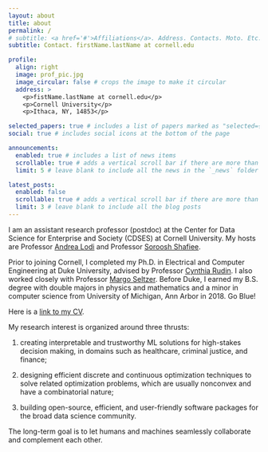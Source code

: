 ```yaml
---
layout: about
title: about
permalink: /
# subtitle: <a href='#'>Affiliations</a>. Address. Contacts. Moto. Etc.
subtitle: Contact. firstName.lastName at cornell.edu

profile:
  align: right
  image: prof_pic.jpg
  image_circular: false # crops the image to make it circular
  address: >
    <p>fistName.lastName at cornell.edu</p>
    <p>Cornell University</p>
    <p>Ithaca, NY, 14853</p>

selected_papers: true # includes a list of papers marked as "selected={true}"
social: true # includes social icons at the bottom of the page

announcements:
  enabled: true # includes a list of news items
  scrollable: true # adds a vertical scroll bar if there are more than 3 news items
  limit: 5 # leave blank to include all the news in the `_news` folder

latest_posts:
  enabled: false
  scrollable: true # adds a vertical scroll bar if there are more than 3 new posts items
  limit: 3 # leave blank to include all the blog posts
---
```


<!-- <div class="profile-address">
  <p>jiachang.liu@cornell.edu</p>
  <p>Cornell University</p>
  <p>Ithaca, NY, 14853</p>
</div> -->

I am an assistant research professor (postdoc) at the Center for Data Science for Enterprise and Society (CDSES) at Cornell University.
My hosts are Professor [Andrea Lodi](https://tech.cornell.edu/people/andrea-lodi/) and Professor [Soroosh Shafiee](https://sorooshafiee.github.io/).

Prior to joining Cornell, I completed my Ph.D. in Electrical and Computer Engineering at Duke University, advised by Professor [Cynthia Rudin](https://users.cs.duke.edu/~cynthia/).
I also worked closely with Professor [Margo Seltzer](https://www.seltzer.com/margo/).
Before Duke, I earned my B.S. degree with double majors in physics and mathematics and a minor in computer science from University of Michigan, Ann Arbor in 2018. Go Blue!

Here is a [link to my CV](https://drive.google.com/file/d/1apcXJB1xHcAuCrFvkBwUTjU37w9sWuhc/view?usp=share_link).


<!-- My main research interest is in interpretable machine learning. My goal is to create simple and sparse models that can fit into the palm of a person's hand but still give accurate predictions. Simple models help us reveal the underyling data pattern and allow people with less technical background to engage in the data science process by bringing with their domain knowledge.-->

My research interest is organized around three thrusts:

  1) creating interpretable and trustworthy ML solutions for high-stakes decision making, in domains such as healthcare, criminal justice, and finance;

  2) designing efficient discrete and continuous optimization techniques to solve related optimization problems, which are usually nonconvex and have a combinatorial nature;

  3) building open-source, efficient, and user-friendly software packages for the broad data science community.

The long-term goal is to let humans and machines seamlessly collaborate and complement each other. 

<!-- Write your biography here. Tell the world about yourself. Link to your favorite [subreddit](http://reddit.com). You can put a picture in, too. The code is already in, just name your picture `prof_pic.jpg` and put it in the `img/` folder. -->

<!-- Put your address / P.O. box / other info right below your picture. You can also disable any these elements by editing `profile` property of the YAML header of your `_pages/about.md`. Edit `_bibliography/papers.bib` and Jekyll will render your [publications page](/al-folio/publications/) automatically. -->

<!-- Link to your social media connections, too. This theme is set up to use [Font Awesome icons](http://fortawesome.github.io/Font-Awesome/) and [Academicons](https://jpswalsh.github.io/academicons/), like the ones below. Add your Facebook, Twitter, LinkedIn, Google Scholar, or just disable all of them. -->
